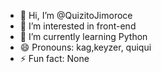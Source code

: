 - 👋 Hi, I’m @QuizitoJimoroce 
- 👀 I’m interested in front-end
- 🌱 I’m currently learning Python 
- 😄 Pronouns: kag,keyzer, quiqui
- ⚡ Fun fact: None

<!---
Keyzerkizito/Keyzerkizito is a ✨ special ✨ repository because its `README.md` (this file) appears on your GitHub profile.
You can click the Preview link to take a look at your changes.
--->
